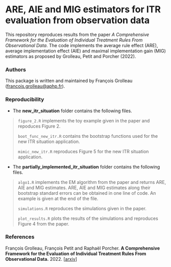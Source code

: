 # ARE, AIE and MIG estimators for ITR evaluation from observation data
This repository reproduces results from the paper *A Comprehensive Framework for the Evaluation of Individual Treatment Rules From Observational Data*.
The code implements the average rule effect (ARE), average implementation effect (AIE) and maximal implementation gain (MIG) 
estimators as proposed by Grolleau, Petit and Porcher (2022). 

### Authors
This package is written and maintained by François Grolleau (francois.grolleau@aphp.fr).

### Reproducibility

- The **new_itr_situation** folder contains the following files.

 >`figure_2.R` implements the toy example given in the paper and repoduces Figure 2.
 >
 >`boot_func_new_itr.R` contains the bootstrap functions used for the new ITR situation application.
 >
 >`mimic_new_itr.R` reproduces Figure 5 for the new ITR situation application.

- The **partially_implemented_itr_situation** folder contains the following files.

>`algo1.R` implements the EM algorithm from the paper and returns ARE, AIE and MIG estimates. 
>ARE, AIE and MIG estimates along their bootstrap standard errors can be obtained in one line of code. 
>An example is given at the end of the file.
>
>`simulations.R` reproduces the simulations given in the paper.
>
>`plot_results.R` plots the results of the simulations and reproduces Figure 4 from the paper.

### References
François Grolleau, François Petit and Raphaël Porcher.
<b>A Comprehensive Framework for the Evaluation of Individual Treatment Rules From Observational Data.</b>
2022.
[<a href="https://arxiv.org/abs/2207.06275">arxiv</a>]
